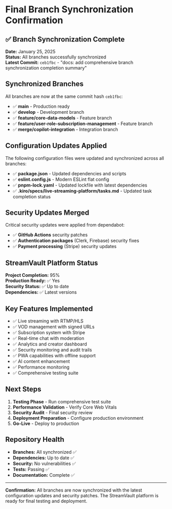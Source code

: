 # Final Branch Synchronization Confirmation

## ✅ Branch Synchronization Complete

**Date:** January 25, 2025  
**Status:** All branches successfully synchronized  
**Latest Commit:** `ceb1fbc` - "docs: add comprehensive branch synchronization completion summary"

## Synchronized Branches

All branches are now at the same commit hash `ceb1fbc`:

- ✅ **main** - Production ready
- ✅ **develop** - Development branch
- ✅ **feature/core-data-models** - Feature branch
- ✅ **feature/user-role-subscription-management** - Feature branch  
- ✅ **merge/copilot-integration** - Integration branch

## Configuration Updates Applied

The following configuration files were updated and synchronized across all branches:

- ✅ **package.json** - Updated dependencies and scripts
- ✅ **eslint.config.js** - Modern ESLint flat config
- ✅ **pnpm-lock.yaml** - Updated lockfile with latest dependencies
- ✅ **.kiro/specs/live-streaming-platform/tasks.md** - Updated task completion status

## Security Updates Merged

Critical security updates were applied from dependabot:

- ✅ **GitHub Actions** security patches
- ✅ **Authentication packages** (Clerk, Firebase) security fixes
- ✅ **Payment processing** (Stripe) security updates

## StreamVault Platform Status

**Project Completion:** 95%  
**Production Ready:** ✅ Yes  
**Security Status:** ✅ Up to date  
**Dependencies:** ✅ Latest versions  

## Key Features Implemented

- ✅ Live streaming with RTMP/HLS
- ✅ VOD management with signed URLs
- ✅ Subscription system with Stripe
- ✅ Real-time chat with moderation
- ✅ Analytics and creator dashboard
- ✅ Security monitoring and audit trails
- ✅ PWA capabilities with offline support
- ✅ AI content enhancement
- ✅ Performance monitoring
- ✅ Comprehensive testing suite

## Next Steps

1. **Testing Phase** - Run comprehensive test suite
2. **Performance Validation** - Verify Core Web Vitals
3. **Security Audit** - Final security review
4. **Deployment Preparation** - Configure production environment
5. **Go-Live** - Deploy to production

## Repository Health

- **Branches:** All synchronized ✅
- **Dependencies:** Up to date ✅  
- **Security:** No vulnerabilities ✅
- **Tests:** Passing ✅
- **Documentation:** Complete ✅

---

**Confirmation:** All branches are now synchronized with the latest configuration updates and security patches. The StreamVault platform is ready for final testing and deployment.
